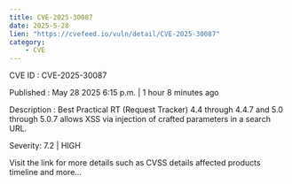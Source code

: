 ```yaml
---
title: CVE-2025-30087
date: 2025-5-28
lien: "https://cvefeed.io/vuln/detail/CVE-2025-30087"
category:
    - CVE
---
```


CVE ID : CVE-2025-30087

Published :  May 28
2025
6:15 p.m. | 1 hour
8 minutes ago

Description : Best Practical RT (Request Tracker) 4.4 through 4.4.7 and 5.0 through 5.0.7 allows XSS via injection of crafted parameters in a search URL.

Severity: 7.2 | HIGH

Visit the link for more details
such as CVSS details
affected products
timeline
and more...
